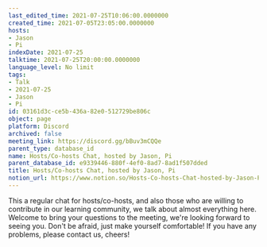 ```yaml
---
last_edited_time: 2021-07-25T10:06:00.0000000
created_time: 2021-07-05T23:05:00.0000000
hosts:
- Jason
- Pi
indexDate: 2021-07-25
talktime: 2021-07-25T20:00:00.0000000
language_level: No limit
tags:
- Talk
- 2021-07-25
- Jason
- Pi
id: 03161d3c-ce5b-436a-82e0-512729be806c
object: page
platform: Discord
archived: false
meeting_link: https://discord.gg/bBuv3mCQQe
parent_type: database_id
name: Hosts/Co-hosts Chat, hosted by Jason, Pi
parent_database_id: e9339446-880f-4ef0-8ad7-8ad1f507dded
title: Hosts/Co-hosts Chat, hosted by Jason, Pi
notion_url: https://www.notion.so/Hosts-Co-hosts-Chat-hosted-by-Jason-Pi-03161d3cce5b436a82e0512729be806c
---
```







This a regular chat for hosts/co-hosts, and also those who are willing to contribute in our learning community, we talk about almost everything here. Welcome to bring your questions to the meeting, we're looking forward to seeing you. Don't be afraid, just make yourself comfortable!
If you have any problems, please contact us, cheers!




